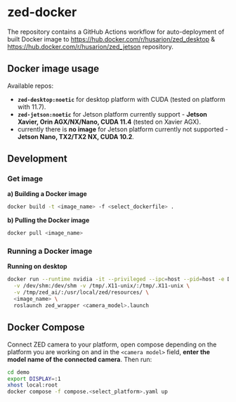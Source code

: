 # zed-docker

The repository contains a GitHub Actions workflow for auto-deployment of built Docker image to https://hub.docker.com/r/husarion/zed_desktop & https://hub.docker.com/r/husarion/zed_jetson repository.

## Docker image usage

Available repos: 
- **`zed-desktop:noetic`** for desktop platform with CUDA (tested on platform with 11.7).
- **`zed-jetson:noetic`** for Jetson platform currently support - **Jetson Xavier, Orin AGX/NX/Nano, CUDA 11.4** (tested on Xavier AGX).
- currently there is **no image** for Jetson platform currently not supported - **Jetson Nano, TX2/TX2 NX, CUDA 10.2**.

## Development

### Get image
**a) Building a Docker image**

```bash
docker build -t <image_name> -f <select_dockerfile> .
```
**b) Pulling the Docker image**

```bash
docker pull <image_name>
```

### Running a Docker image

**Running on desktop**

```bash
docker run --runtime nvidia -it --privileged --ipc=host --pid=host -e DISPLAY \
  -v /dev/shm:/dev/shm -v /tmp/.X11-unix/:/tmp/.X11-unix \
  -v /tmp/zed_ai/:/usr/local/zed/resources/ \
  <image_name> \
  roslaunch zed_wrapper <camera_model>.launch
```

## Docker Compose

Connect ZED camera to your platform, open compose depending on the platform you are working on and in the `<camera model>` field, **enter the model name of the connected camera**. Then run:

```bash
cd demo
export DISPLAY=:1
xhost local:root
docker compose -f compose.<select_platform>.yaml up
```
